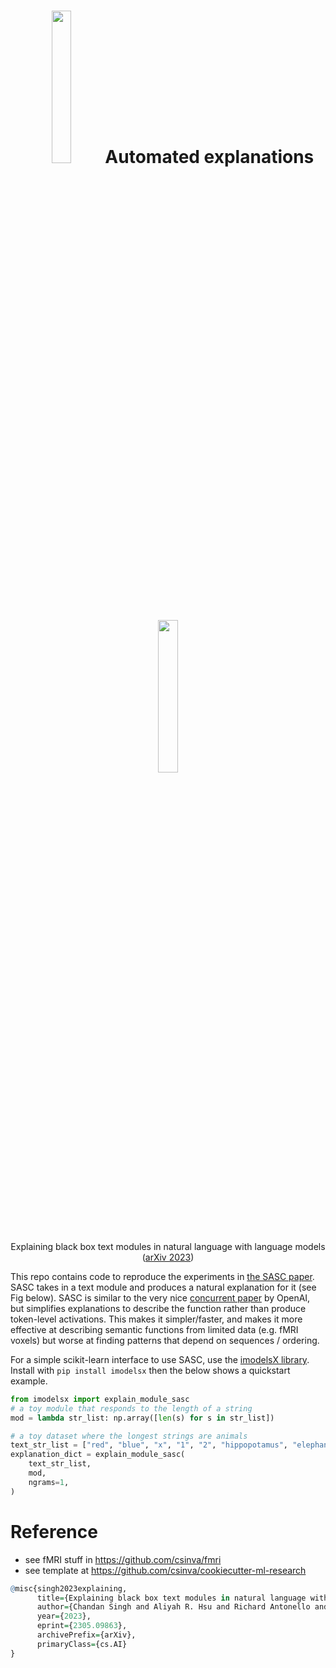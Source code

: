 <h1 align="center">   <img src="https://microsoft.github.io/augmented-interpretable-models/auggam_gif.gif" width="25%"> Automated explanations <img src="https://microsoft.github.io/augmented-interpretable-models/auggam_gif.gif" width="25%"></h1>
<p align="center"> Explaining black box text modules in natural language with language models (<a href="https://arxiv.org/abs/2305.09863">arXiv 2023</a>)
</p>

This repo contains code to reproduce the experiments in [the SASC paper]([https://arxiv.org/abs/2209.11799](https://arxiv.org/abs/2305.09863)). SASC takes in a text module and produces a natural explanation for it (see Fig below). SASC is similar to the very nice [concurrent paper](https://github.com/openai/automated-interpretability) by OpenAI, but simplifies explanations to describe the function rather than produce token-level activations. This makes it simpler/faster, and makes it more effective at describing semantic functions from limited data (e.g. fMRI voxels) but worse at finding patterns that depend on sequences / ordering.



For a simple scikit-learn interface to use SASC, use the [imodelsX library](https://github.com/csinva/imodelsX). Install with `pip install imodelsx` then the below shows a quickstart example.

```python
from imodelsx import explain_module_sasc
# a toy module that responds to the length of a string
mod = lambda str_list: np.array([len(s) for s in str_list])

# a toy dataset where the longest strings are animals
text_str_list = ["red", "blue", "x", "1", "2", "hippopotamus", "elephant", "rhinoceros"]
explanation_dict = explain_module_sasc(
    text_str_list,
    mod,
    ngrams=1,
)
```

# Reference
- see fMRI stuff in https://github.com/csinva/fmri
- see template at https://github.com/csinva/cookiecutter-ml-research

```r
@misc{singh2023explaining,
      title={Explaining black box text modules in natural language with language models}, 
      author={Chandan Singh and Aliyah R. Hsu and Richard Antonello and Shailee Jain and Alexander G. Huth and Bin Yu and Jianfeng Gao},
      year={2023},
      eprint={2305.09863},
      archivePrefix={arXiv},
      primaryClass={cs.AI}
}
```
